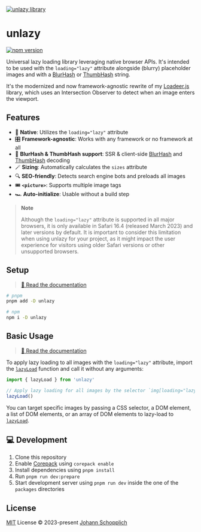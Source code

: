[![unlazy library](./.github/og.jpg)](https://unlazy.byjohann.dev)

# unlazy

[![npm version](https://img.shields.io/npm/v/unlazy?color=a1b858&label=)](https://www.npmjs.com/package/unlazy)

Universal lazy loading library leveraging native browser APIs. It's intended to be used with the `loading="lazy"` attribute alongside (blurry) placeholder images and with a [BlurHash](https://unlazy.byjohann.dev/placeholders/blurhash) or [ThumbHash](https://unlazy.byjohann.dev/placeholders/thumbhash) string.

It's the modernized and now framework-agnostic rewrite of my [Loadeer.js](https://github.com/johannschopplich/loadeer) library, which uses an Intersection Observer to detect when an image enters the viewport.

## Features

- 🎀 **Native**: Utilizes the `loading="lazy"` attribute
- 🎛️ **Framework-agnostic**: Works with any framework or no framework at all
- 🌊 **BlurHash & ThumbHash support**: SSR & client-side [BlurHash](https://blurha.sh) and [ThumbHash](https://github.com/evanw/thumbhash) decoding
- 🪄 **Sizing**: Automatically calculates the `sizes` attribute
- 🔍 **SEO-friendly**: Detects search engine bots and preloads all images
- 🎟 **`<picture>`**: Supports multiple image tags
- 🏎 **Auto-initialize**: Usable without a build step

> **Note**
>
> Although the `loading="lazy"` attribute is supported in all major browsers, it is only available in Safari 16.4 (released March 2023) and later versions by default. It is important to consider this limitation when using unlazy for your project, as it might impact the user experience for visitors using older Safari versions or other unsupported browsers.

## Setup

> [📖 Read the documentation](https://unlazy.byjohann.dev)

```bash
# pnpm
pnpm add -D unlazy

# npm
npm i -D unlazy
```

## Basic Usage

> [📖 Read the documentation](https://unlazy.byjohann.dev)

To apply lazy loading to all images with the `loading="lazy"` attribute, import the [`lazyLoad`](https://unlazy.byjohann.dev/api/lazy-load) function and call it without any arguments:

```ts
import { lazyLoad } from 'unlazy'

// Apply lazy loading for all images by the selector `img[loading="lazy"]`
lazyLoad()
```

You can target specific images by passing a CSS selector, a DOM element, a list of DOM elements, or an array of DOM elements to lazy-load to [`lazyLoad`](https://unlazy.byjohann.dev/api/lazy-load).

## 💻 Development

1. Clone this repository
2. Enable [Corepack](https://github.com/nodejs/corepack) using `corepack enable`
3. Install dependencies using `pnpm install`
4. Run `pnpm run dev:prepare`
5. Start development server using `pnpm run dev` inside the one of the `packages` directories

## License

[MIT](./LICENSE) License © 2023-present [Johann Schopplich](https://github.com/johannschopplich)
